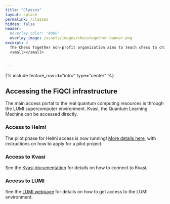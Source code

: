 ```yaml
---
title: "Classes"
layout: splash
permalink: /classes
hidden: false
header:
  #overlay_color: "#000"
  overlay_image: /assets/images/chesstogether-banner.png
excerpt: >
  The Chess Together non-profit organization aims to teach chess to children and special needs children<br />
  <small></small>


---
```


{% include feature_row id="intro" type="center" %}

## Accessing the FiQCI infrastructure

The main access portal to the real quantum computing resources is through the LUMI supercomputer environment. Kvasi, the Quantum Learning Machine can be accessed directly.

### Access to Helmi

The pilot phase for Helmi access is now running! [More details here](_posts/2022-11-01-Helmi-pilot/), with instructions on how to apply for a pilot project.

### Access to Kvasi

See the [Kvasi documentation](https://docs.csc.fi/computing/quantum-computing/overview/#kvasi) for details on how to connect to Kvasi.

### Access to LUMI

See the [LUMI webpage](https://www.lumi-supercomputer.eu/get-started-2021/users-in-finland/) for details on how to get access to the LUMI environment.



